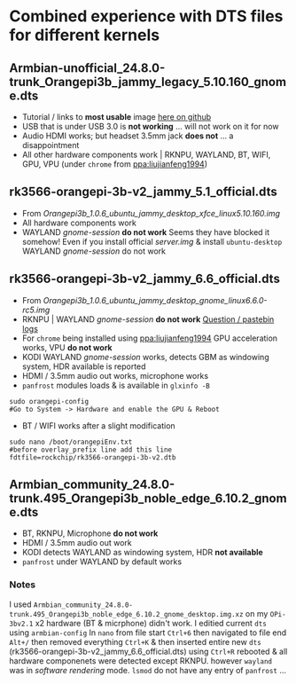 # Combined experience with DTS files for different kernels

## Armbian-unofficial_24.8.0-trunk_Orangepi3b_jammy_legacy_5.10.160_gnome.dts
- Tutorial / links to **most usable** image [here on github](https://github.com/defencedog/orangepi3b_v2.1/blob/main/OpPi3bv1.1_img_OPi3bv2.1.md)
- USB that is under USB 3.0 is **not working** ... will not work on it for now
- Audio HDMI works; but headset 3.5mm jack **does not** ... a disappointment
- All other hardware components work | RKNPU, WAYLAND, BT, WIFI, GPU, VPU (under `chrome` from [ppa:liujianfeng1994](https://github.com/defencedog/orangepi3b_v2.1/tree/main/Orangepi-3B%20rk3566-5.10.160-panfrost#gpu-vpu-aceeleration))

## rk3566-orangepi-3b-v2_jammy_5.1_official.dts
- From _Orangepi3b_1.0.6_ubuntu_jammy_desktop_xfce_linux5.10.160.img_
- All hardware components work
- WAYLAND _gnome-session_ **do not work** Seems they have blocked it somehow! Even if you install official _server.img_ & install `ubuntu-desktop` WAYLAND _gnome-session_ do not work

## rk3566-orangepi-3b-v2_jammy_6.6_official.dts
- From _Orangepi3b_1.0.6_ubuntu_jammy_desktop_gnome_linux6.6.0-rc5.img_
- RKNPU | WAYLAND _gnome-session_ **do not work** [Question / pastebin logs](https://askubuntu.com/questions/1525328/cannot-login-into-wayland-gnome-session-ubuntu-jammy-with-mali-gpu)
- For `chrome` being installed using [ppa:liujianfeng1994](https://github.com/defencedog/orangepi3b_v2.1/tree/main/Orangepi-3B%20rk3566-5.10.160-panfrost#gpu-vpu-aceeleration) GPU acceleration works, VPU **do not work**
- KODI WAYLAND _gnome-session_ works, detects GBM as windowing system, HDR available is reported
- HDMI / 3.5mm audio out works, microphone works
- `panfrost` modules loads & is available in `glxinfo -B`
```
sudo orangepi-config
#Go to System -> Hardware and enable the GPU & Reboot
```
- BT / WIFI works after a slight modification
```
sudo nano /boot/orangepiEnv.txt
#before overlay_prefix line add this line
fdtfile=rockchip/rk3566-orangepi-3b-v2.dtb
```

## Armbian_community_24.8.0-trunk.495_Orangepi3b_noble_edge_6.10.2_gnome.dts
- BT, RKNPU, Microphone **do not work**
- HDMI / 3.5mm audio out work
- KODI detects WAYLAND as windowing system, HDR **not available**
- `panfrost` under WAYLAND by default works
### Notes
I used `Armbian_community_24.8.0-trunk.495_Orangepi3b_noble_edge_6.10.2_gnome_desktop.img.xz` on my `OPi-3bv2.1` x2 hardware (BT & micrphone) didn't work. I editied current `dts` using `armbian-config` In `nano` from file start `Ctrl+6` then navigated to file end `Alt+/` then removed everything `Ctrl+K` & then inserted entire new `dts` (rk3566-orangepi-3b-v2_jammy_6.6_official.dts) using `Ctrl+R` rebooted & all hardware componenets were detected except RKNPU. however `wayland` was in _software rendering_ mode. `lsmod` do not have any entry of `panfrost` ... 
